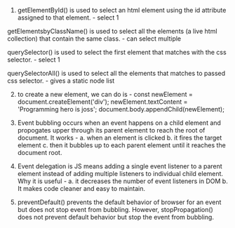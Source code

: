 1.  getElementById() is used to select an html element using the id attribute assigned to that element. - select 1

getElementsbyClassName() is used to select all the elements (a live html collection) that contain the same class. - can select multiple

querySelector() is used to select the first element that matches with the css selector. - select 1

querySelectorAll() is used to select all the elements that matches to passed css selector. - gives a static node list

2. to create a new element, we can do is -
   const newElement = document.createElement('div');
   newElement.textContent = 'Programming hero is joss';
   document.body.appendChild(newElement);

3. Event bubbling occurs when an event happens on a child element and propogates upper through its parent element to reach the root of document. It works - a. when an element is clicked b. it fires the target element c. then it bubbles up to each parent element until it reaches the document root.

4. Event delegation is JS means adding a single event listener to a parent element instead of adding multiple listeners to individual child element. Why it is useful - a. it decreases the number of event listeners in DOM b. It makes code cleaner and easy to maintain.

5. preventDefault() prevents the default behavior of browser for an event but does not stop event from bubbling. However, stopPropagation() does not prevent default behavior but stop the event from bubbling.
